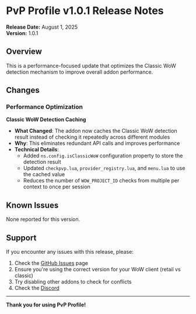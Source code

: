 # PvP Profile v1.0.1 Release Notes

**Release Date:** August 1, 2025  
**Version:** 1.0.1

## Overview

This is a performance-focused update that optimizes the Classic WoW detection mechanism to improve overall addon performance.

## Changes

### Performance Optimization

**Classic WoW Detection Caching**
- **What Changed**: The addon now caches the Classic WoW detection result instead of checking it repeatedly across different modules
- **Why**: This eliminates redundant API calls and improves performance
- **Technical Details**: 
  - Added `ns.config.isClassicWoW` configuration property to store the detection result
  - Updated `checkpvp.lua`, `provider_registry.lua`, and `menu.lua` to use the cached value
  - Reduces the number of `WOW_PROJECT_ID` checks from multiple per context to once per session

## Known Issues

None reported for this version.

## Support

If you encounter any issues with this release, please:
1. Check the [GitHub Issues](https://github.com/Kirom/PvP-Profile/issues) page
2. Ensure you're using the correct version for your WoW client (retail vs classic)
3. Try disabling other addons to check for conflicts
4. Check the [Discord](https://discord.gg/5sMTavfNsE)

---

**Thank you for using PvP Profile!** 